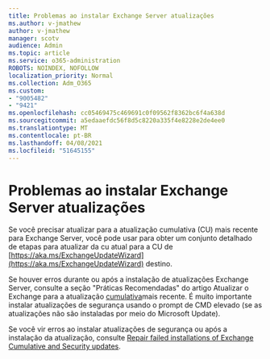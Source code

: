 ```yaml
---
title: Problemas ao instalar Exchange Server atualizações
ms.author: v-jmathew
author: v-jmathew
manager: scotv
audience: Admin
ms.topic: article
ms.service: o365-administration
ROBOTS: NOINDEX, NOFOLLOW
localization_priority: Normal
ms.collection: Adm_O365
ms.custom:
- "9005482"
- "9421"
ms.openlocfilehash: cc05469475c469691c0f09562f8362bc6f4a638d
ms.sourcegitcommit: a5edaaefdc56f8d5c8220a335f4e8228e2de4ee0
ms.translationtype: MT
ms.contentlocale: pt-BR
ms.lasthandoff: 04/08/2021
ms.locfileid: "51645155"
---
```

# <a name="issues-when-installing-exchange-server-updates"></a>Problemas ao instalar Exchange Server atualizações

Se você precisar atualizar para a atualização cumulativa (CU) mais recente para Exchange Server, você pode usar para obter um conjunto detalhado de etapas para atualizar da cu atual para a CU de [https://aka.ms/ExchangeUpdateWizard](https://aka.ms/ExchangeUpdateWizard) destino.

Se houver erros durante ou após a instalação de atualizações Exchange Server, consulte a seção "Práticas Recomendadas" do artigo Atualizar o Exchange para a atualização [cumulativa](https://docs.microsoft.com/Exchange/plan-and-deploy/install-cumulative-updates)mais recente. É muito importante instalar atualizações de segurança usando o prompt de CMD elevado (se as atualizações não são instaladas por meio do Microsoft Update).

Se você vir erros ao instalar atualizações de segurança ou após a instalação da atualização, consulte [Repair failed installations of Exchange Cumulative and Security updates](https://aka.ms/exupdatefaq).
